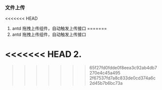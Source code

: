 ###  文件上传

<<<<<<< HEAD
1. antd 拖拽上传组件，自动触发上传接口
=======
1. antd 拖拽上传组件，自动触发上传接口

<<<<<<< HEAD
2.
=======
>>>>>>> 65f27fd0fdde0f8eea3c92ab4db7270e4c45a495
>>>>>>> 2f67537fd7a8c833de0cd374a6c2d45b7b6bc73a
